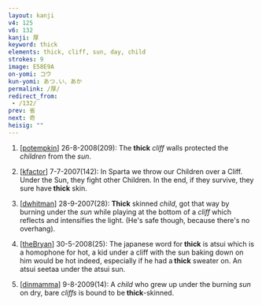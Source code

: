 ```yaml
---
layout: kanji
v4: 125
v6: 132
kanji: 厚
keyword: thick
elements: thick, cliff, sun, day, child
strokes: 9
image: E58E9A
on-yomi: コウ
kun-yomi: あつ.い、あか
permalink: /厚/
redirect_from:
 - /132/
prev: 省
next: 奇
heisig: ""
---
```


1) [<a href="http://kanji.koohii.com/profile/potempkin">potempkin</a>] 26-8-2008(209): The <strong>thick</strong> <em>cliff</em> walls protected the <em>children</em> from the <em>sun</em>.

2) [<a href="http://kanji.koohii.com/profile/kfactor">kfactor</a>] 7-7-2007(142): In Sparta we throw our Children over a Cliff. Under the Sun, they fight other Children. In the end, if they survive, they sure have<strong> thick</strong> skin.

3) [<a href="http://kanji.koohii.com/profile/dwhitman">dwhitman</a>] 28-9-2007(28): <strong>Thick</strong> skinned <em>child</em>, got that way by burning under the <em>sun</em> while playing at the bottom of a <em>cliff</em> which reflects and intensifies the light. (He&#039;s safe though, because there&#039;s no overhang).

4) [<a href="http://kanji.koohii.com/profile/theBryan">theBryan</a>] 30-5-2008(25): The japanese word for<strong> thick</strong> is atsui which is a homophone for hot, a kid under a cliff with the sun baking down on him would be hot indeed, especially if he had a<strong> thick</strong> sweater on. An atsui seetaa under the atsui sun.

5) [<a href="http://kanji.koohii.com/profile/dinmamma">dinmamma</a>] 9-8-2009(14): A <em>child</em> who grew up under the burning <em>sun</em> on dry, bare <em>cliffs</em> is bound to be<strong> thick</strong>-skinned.

